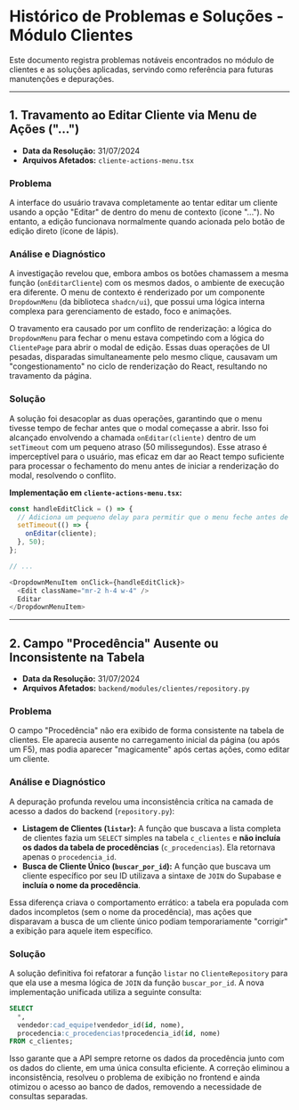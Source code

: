 # Histórico de Problemas e Soluções - Módulo Clientes

Este documento registra problemas notáveis encontrados no módulo de clientes e as soluções aplicadas, servindo como referência para futuras manutenções e depurações.

---

## 1. Travamento ao Editar Cliente via Menu de Ações ("...")

- **Data da Resolução:** 31/07/2024
- **Arquivos Afetados:** `cliente-actions-menu.tsx`

### Problema
A interface do usuário travava completamente ao tentar editar um cliente usando a opção "Editar" de dentro do menu de contexto (ícone "..."). No entanto, a edição funcionava normalmente quando acionada pelo botão de edição direto (ícone de lápis).

### Análise e Diagnóstico
A investigação revelou que, embora ambos os botões chamassem a mesma função (`onEditarCliente`) com os mesmos dados, o ambiente de execução era diferente. O menu de contexto é renderizado por um componente `DropdownMenu` (da biblioteca `shadcn/ui`), que possui uma lógica interna complexa para gerenciamento de estado, foco e animações.

O travamento era causado por um conflito de renderização: a lógica do `DropdownMenu` para fechar o menu estava competindo com a lógica do `ClientePage` para abrir o modal de edição. Essas duas operações de UI pesadas, disparadas simultaneamente pelo mesmo clique, causavam um "congestionamento" no ciclo de renderização do React, resultando no travamento da página.

### Solução
A solução foi desacoplar as duas operações, garantindo que o menu tivesse tempo de fechar antes que o modal começasse a abrir. Isso foi alcançado envolvendo a chamada `onEditar(cliente)` dentro de um `setTimeout` com um pequeno atraso (50 milissegundos). Esse atraso é imperceptível para o usuário, mas eficaz em dar ao React tempo suficiente para processar o fechamento do menu antes de iniciar a renderização do modal, resolvendo o conflito.

**Implementação em `cliente-actions-menu.tsx`:**

```typescript
const handleEditClick = () => {
  // Adiciona um pequeno delay para permitir que o menu feche antes de abrir o modal.
  setTimeout(() => {
    onEditar(cliente);
  }, 50);
};

// ...

<DropdownMenuItem onClick={handleEditClick}>
  <Edit className="mr-2 h-4 w-4" />
  Editar
</DropdownMenuItem>
``` 

---

## 2. Campo "Procedência" Ausente ou Inconsistente na Tabela

- **Data da Resolução:** 31/07/2024
- **Arquivos Afetados:** `backend/modules/clientes/repository.py`

### Problema
O campo "Procedência" não era exibido de forma consistente na tabela de clientes. Ele aparecia ausente no carregamento inicial da página (ou após um F5), mas podia aparecer "magicamente" após certas ações, como editar um cliente.

### Análise e Diagnóstico
A depuração profunda revelou uma inconsistência crítica na camada de acesso a dados do backend (`repository.py`):

- **Listagem de Clientes (`listar`):** A função que buscava a lista completa de clientes fazia um `SELECT` simples na tabela `c_clientes` e **não incluía os dados da tabela de procedências** (`c_procedencias`). Ela retornava apenas o `procedencia_id`.
- **Busca de Cliente Único (`buscar_por_id`):** A função que buscava um cliente específico por seu ID utilizava a sintaxe de `JOIN` do Supabase e **incluía o nome da procedência**.

Essa diferença criava o comportamento errático: a tabela era populada com dados incompletos (sem o nome da procedência), mas ações que disparavam a busca de um cliente único podiam temporariamente "corrigir" a exibição para aquele item específico.

### Solução
A solução definitiva foi refatorar a função `listar` no `ClienteRepository` para que ela use a mesma lógica de `JOIN` da função `buscar_por_id`. A nova implementação unificada utiliza a seguinte consulta:

```sql
SELECT 
  *,
  vendedor:cad_equipe!vendedor_id(id, nome),
  procedencia:c_procedencias!procedencia_id(id, nome)
FROM c_clientes;
```

Isso garante que a API sempre retorne os dados da procedência junto com os dados do cliente, em uma única consulta eficiente. A correção eliminou a inconsistência, resolveu o problema de exibição no frontend e ainda otimizou o acesso ao banco de dados, removendo a necessidade de consultas separadas. 